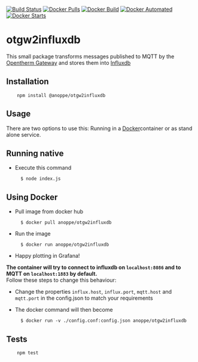[![Build Status](https://travis-ci.org/anoppe/otgw2influxdb.svg?branch=master)](https://travis-ci.org/anoppe/otgw2influxdb)
[![Docker Pulls](https://img.shields.io/docker/pulls/anoppe/otgw2influxdb.svg?maxAge=2592000)]()
[![Docker Build](https://img.shields.io/docker/build/anoppe/otgw2influxdb.svg?maxAge=2592000)]()
[![Docker Automated](https://img.shields.io/docker/automated/anoppe/otgw2influxdb.svg?maxAge=2592000)]()
[![Docker Starts](https://img.shields.io/docker/stars/anoppe/otgw2influxdb.svg?maxAge=2592000)]()

# otgw2influxdb

This small package transforms messages published to MQTT by the [Opentherm Gateway](http://otgw.tclcode.com/) and stores them into [Influxdb](https://www.influxdata.com/time-series-platform/influxdb/)

## Installation

        npm install @anoppe/otgw2influxdb


## Usage
There are two options to use this: Running in a [Docker](http://docker.io)container or as stand alone service.

## Running native
- Execute this command

        $ node index.js
## Using Docker
- Pull image from docker hub

        $ docker pull anoppe/otgw2influxdb
- Run the image

        $ docker run anoppe/otgw2influxdb        
- Happy plotting in Grafana!

**The container will try to connect to influxdb on `localhost:8086` and to MQTT on `localhost:1883` by default.**\
Follow these steps to change this behaviour:
- Change the properties `influx.host`, `influx.port`, `mqtt.host` and `mqtt.port` in the config.json to match your requirements
- The docker command will then become

        $ docker run -v ./config.conf:config.json anoppe/otgw2influxdb


## Tests
        npm test
